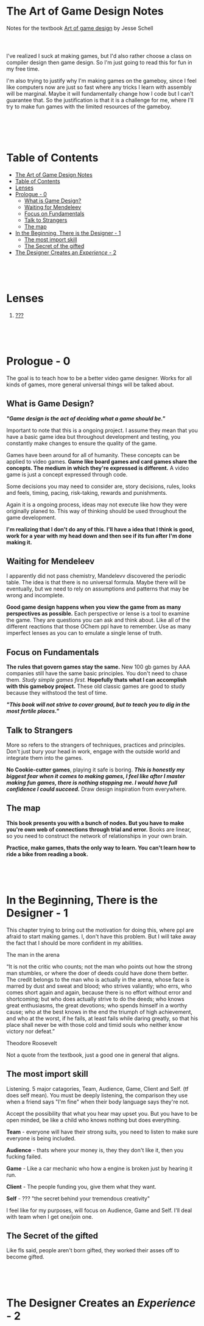 # The Art of Game Design Notes

Notes for the textbook [Art of game design](./art-of-game-design.pdf) by Jesse Schell

` `  
` `  

I've realized I suck at making games, but I'd also rather choose a class on compiler design then game design. So I'm just going to read this for fun in my free time.

I'm also trying to justify why I'm making games on the gameboy, since I feel like computers now are just so fast where any tricks I learn with assembly will be marginal. Maybe it will fundamentally change how I code but I can't guarantee that. So the justification is that it is a challenge for me, where I'll try to make fun games with the limited resources of the gameboy. 

` `  
` `  
` `  
` `  

# Table of Contents
- [The Art of Game Design Notes](#the-art-of-game-design-notes)
- [Table of Contents](#table-of-contents)
- [Lenses](#lenses)
- [Prologue - 0](#prologue---0)
  - [What is Game Design?](#what-is-game-design)
  - [Waiting for Mendeleev](#waiting-for-mendeleev)
  - [Focus on Fundamentals](#focus-on-fundamentals)
  - [Talk to Strangers](#talk-to-strangers)
  - [The map](#the-map)
- [In the Beginning, There is the Designer - 1](#in-the-beginning-there-is-the-designer---1)
  - [The most import skill](#the-most-import-skill)
  - [The Secret of the gifted](#the-secret-of-the-gifted)
- [The Designer Creates an *Experience* - 2](#the-designer-creates-an-experience---2)

` `  
` `  
` `  

# Lenses
1. [???](#lenses)

` `  
` `  
` `  

# Prologue - 0

The goal is to teach how to be a better video game designer. Works for all kinds of games, more general universal things will be talked about. 

## What is Game Design?

***"Game design is the act of deciding what a game should be."***

Important to note that this is a ongoing project. I assume they mean that you have a basic game idea but throughout development and testing, you constantly make changes to ensure the quality of the game.

Games have been around for all of humanity. These concepts can be applied to video games. **Game like board games and card games share the concepts. The medium in which they're expressed is different.** A video game is just a concept expressed through code.

Some decisions you may need to consider are, story decisions, rules, looks and feels, timing, pacing, risk-taking, rewards and punishments.

Again it is a ongoing process, ideas may not execute like how they were originally planed to. This way of thinking should be used throughout the game development.

**I'm realizing that I don't do any of this. I'll have a idea that I think is good, work for a year with my head down and then see if its fun after I'm done making it.**

## Waiting for Mendeleev

I apparently did not pass chemistry, Mandelevv discovered the periodic table. The idea is that there is no universal formula. Maybe there will be eventually, but we need to rely on assumptions and patterns that may be wrong and incomplete. 

**Good game design happens when you view the game from as many perspectives as possible.** Each perspective or lense is a tool to examine the game. They are questions you can ask and think about. Like all of the different reactions that those OChem ppl have to remember. Use as many imperfect lenses as you can to emulate a single lense of truth.

## Focus on Fundamentals
**The rules that govern games stay the same.** New 100 gb games by AAA companies still have the same basic principles. You don't need to chase them. *Study simple games first.* **Hopefully thats what I can accomplish with this gameboy project.** These old classic games are good to study because they withstood the test of time.

***"This book will not strive to cover ground, but to teach you to dig in the most fertile places."***

## Talk to Strangers

More so refers to the strangers of techniques, practices and principles. Don't just bury your head in work, engage with the outside world and integrate them into the games.

**No Cookie-cutter games**, playing it safe is boring. ***This is honestly my biggest fear when it comes to making games, I feel like after I master making fun games, there is nothing stopping me. I would have full confidence I could succeed.*** Draw design inspiration from everywhere.

## The map

**This book presents you with a bunch of nodes. But you have to make you're own web of connections through trial and error.** Books are linear, so you need to construct the network of relationships in your own brain.

**Practice, make games, thats the only way to learn. You can't learn how to ride a bike from reading a book.**

` `  
` `  
` `  

# In the Beginning, There is the Designer - 1

This chapter trying to bring out the motivation for doing this, where ppl are afraid to start making games. I, don't have this problem. But I will take away the fact that I should be more confident in my abilities.

The man in the arena

“It is not the critic who counts; not the man who points out how the strong man stumbles, or where the doer of deeds could have done them better. The credit belongs to the man who is actually in the arena, whose face is marred by dust and sweat and blood; who strives valiantly; who errs, who comes short again and again, because there is no effort without error and shortcoming; but who does actually strive to do the deeds; who knows great enthusiasms, the great devotions; who spends himself in a worthy cause; who at the best knows in the end the triumph of high achievement, and who at the worst, if he fails, at least fails while daring greatly, so that his place shall never be with those cold and timid souls who neither know victory nor defeat.”

Theodore Roosevelt

Not a quote from the textbook, just a good one in general that aligns.

## The most import skill

Listening. 5 major catagories, Team, Audience, Game, Client and Self. (tf does self mean). You must be deeply listening, the comparison they use when a friend says "I'm fine" when their body language says they're not.

Accept the possibility that what you hear may upset you. But you have to be open minded, be like a child who knows nothing but does everything.

**Team** - everyone will have their strong suits, you need to listen to make sure everyone is being included.

**Audience** - thats where your money is, they they don't like it, then you fucking failed.

**Game** - Like a car mechanic who how a engine is broken just by hearing it run.

**Client** - The people funding you, give them what they want.

**Self** - ??? "the secret behind your tremendous creativity"

I feel like for my purposes, will focus on Audience, Game and Self. I'll deal with team when I get one/join one.

## The Secret of the gifted

Like fls said, people aren't born gifted, they worked their asses off to become gifted.

` `  
` `  
` `  

# The Designer Creates an *Experience* - 2

